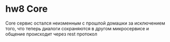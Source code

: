 # hw8 Core

Core сервис остался неизменным с прошлой домашки за исключением того, что теперь диалоги сохраняются в другом
микросервисе и общение происходит через rest протокол